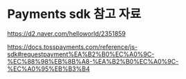 # Payments sdk 참고 자료

https://d2.naver.com/helloworld/2351859

https://docs.tosspayments.com/reference/js-sdk#requestpayment%EA%B2%B0%EC%A0%9C-%EC%88%98%EB%8B%A8-%EA%B2%B0%EC%A0%9C-%EC%A0%95%EB%B3%B4